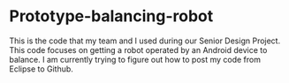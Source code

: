 # Prototype-balancing-robot

This is the code that my team and I used during our Senior Design Project. This code focuses on getting a robot operated by 
an Android device to balance. I am currently trying to figure out how to post my code from Eclipse to Github.
